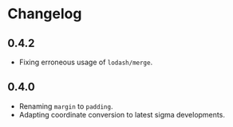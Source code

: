 # Changelog

## 0.4.2

- Fixing erroneous usage of `lodash/merge`.

## 0.4.0

- Renaming `margin` to `padding`.
- Adapting coordinate conversion to latest sigma developments.
